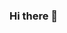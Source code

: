 ### Hi there 👋

<!--
**lookingfor304/lookingfor304** is a ✨ _special_ ✨ repository because its `README.md` (this file) appears on your GitHub profile.

- 🔭 I’m currently working on Chinafy projects.
- 🌱 I’m currently learning WeChat Mini Program.
- 📫 How to reach me: AlvinShen@ssw.com.au
-->
